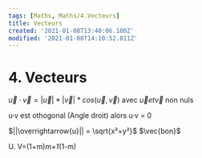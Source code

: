 ```yaml
---
tags: [Maths, Maths/4.Vecteurs]
title: Vecteurs
created: '2021-01-08T13:40:06.100Z'
modified: '2021-01-08T14:10:52.811Z'
---
```


# 4. Vecteurs

$\overrightarrow{u} · \overrightarrow{v} = |\overrightarrow{u}| * |\overrightarrow{v}| * cos(\overrightarrow{u}, \overrightarrow{v})$ avec $\overrightarrow{u} et \overrightarrow{v}$ non nuls

u·v est othogonal (Angle droit) alors u·v = 0

$||\overrightarrow{u}|| = \sqrt{x²+y²}$
$\vec{bon}$

U. V=(1+m)*m+1*(1-m)


